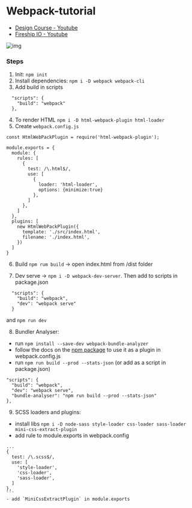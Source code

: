 # Webpack-tutorial

- [Design Course - Youtube](https://www.youtube.com/watch?v=TzdEpgONurw)
- [Fireship IO - Youtube](https://www.youtube.com/watch?v=5IG4UmULyoA)

![img](https://miro.medium.com/max/3132/1*OEPInRk3XE-H7Nmv3FOnoQ.png)
### Steps

1. Init: `npm init`
2. Install dependencies: `npm i -D webpack webpack-cli`
3. Add build in scripts
```
  "scripts": {
    "build": "webpack"
  },
```

4. To render HTML `npm i -D html-webpack-plugin html-loader`
5. Create `webpack.config.js`
```
const HtmlWebPackPlugin = require('html-webpack-plugin');

module.exports = {
  module: {
    rules: [
      {
        test: /\.html$/,
        use: [
          {
            loader: 'html-loader',
            options: {minimize:true}
          },
        ]
      },
    ]
  },
  plugins: [
    new HtmlWebPackPlugin({
      template: './src/index.html',
      filename: './index.html',
    })
  ]
}
```
6. Build `npm rum build` -> open index.html from /dist folder

7. Dev serve -> `npm i -D webpack-dev-server`. Then add to scripts in package.json
```
  "scripts": {
    "build": "webpack",
    "dev": "webpack serve"
  }
```
and `npm run dev`

8. Bundler Analyser:
- run `npm install --save-dev webpack-bundle-analyzer`
- follow the docs on the [npm package](https://www.npmjs.com/package/webpack-bundle-analyzer) to use it as a plugin in webpack.config.js
- run `npm run build --prod --stats-json` (or add as a script in package.json)
```
"scripts": {
  "build": "webpack",
  "dev": "webpack serve",
  "bundle-analyser": "npm run build --prod --stats-json"
},
```

9. SCSS loaders and plugins:
- install libs `npm i -D node-sass style-loader css-loader sass-loader mini-css-extract-plugin`
- add rule to module.exports in webpack.config

````
...
{
  test: /\.scss$/,
  use: [
    'style-loader',
    'css-loader',
    'sass-loader',
  ]
},
```
- add `MiniCssExtractPlugin` in module.exports
